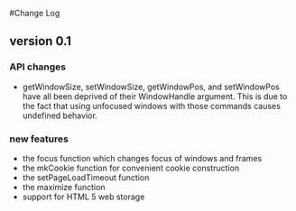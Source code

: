 #Change Log

## version 0.1

### API changes
* getWindowSize, setWindowSize, getWindowPos, and setWindowPos have all been deprived of their WindowHandle argument. This is due to the fact that using unfocused windows with those commands causes undefined behavior. 

### new features
* the focus function which changes focus of windows and frames 
* the mkCookie function for convenient cookie construction
* the setPageLoadTimeout function
* the maximize function
* support for HTML 5 web storage
